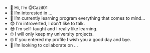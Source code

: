 - 👋 Hi, I’m @Cazil01
- 👀 I’m interested in ...
- 🌱 I’m currently learning program everything that comes to mind...
- 😎 I’m introverted, I don't like to talk.
- 😎 I’m self-taught and I really like learning.
- 🙄 I will only keep my university projects.
- 🙄 If you entered my profile I wish you a good day and bye.
- 💞️ I’m looking to collaborate on ...


<!---
Cazil1/Cazil1 is a ✨ special ✨ repository because its `README.md` (this file) appears on your GitHub profile.
You can click the Preview link to take a look at your changes.
--->
